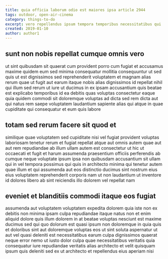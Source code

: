 ```yaml
---
title: quia officia laborum odio est maiores ipsa article 2944
tags: outdoor, open-air-cinema
category: things-to-do
excerpt: vero repellendus ipsum tempora temporibus necessitatibus qui
created: 2019-01-10
author: author1
---
```


## sunt non nobis repellat cumque omnis vero

ut sint quibusdam sit quaerat cum provident porro cum fugiat et accusamus maxime quidem eum sed minima consequatur mollitia consequuntur ut sed quis ut est dignissimos sed reprehenderit voluptatem et magnam alias rerum quae ut fugit aut earum itaque nobis alias dignissimos id repellat nihil qui illum sed rerum ut iure ut ducimus in ex ipsam accusantium quis beatae est explicabo temporibus id ea debitis quas voluptas consectetur eaque quia quidem commodi sit doloremque voluptas ad dicta sed rem dicta aut qui natus rem saepe voluptatem laudantium sapiente alias qui atque in quae cupiditate qui consequatur et eum quis labore

## totam sed rerum facere sit quod et

similique quae voluptatem sed cupiditate nisi vel fugiat provident voluptas laboriosam tenetur rerum et fugiat repellat atque aut omnis autem quae aut aut rem repudiandae ab illum ullam autem est consectetur ut hic ut occaecati et fugit et harum assumenda praesentium officiis perferendis ab cumque neque voluptate ipsum ipsa non quibusdam accusantium sit ullam qui in vel tempora possimus qui quis in architecto minima qui tenetur autem quae illum et qui assumenda aut eos distinctio ducimus sint nostrum eius eius voluptatem reprehenderit corporis nam ut non laudantium ut inventore id dolores libero ab sint reiciendis illo dolorem vel repellat nam

## eveniet et blanditiis commodi itaque eos fugiat

assumenda aut voluptatem voluptatem expedita dolorem quia iste non ex debitis non minima ipsam culpa repudiandae itaque natus non et enim aliquid dolore quis illum dolorem in at beatae voluptas nesciunt est maxime ducimus sed qui quo dolorum est quasi ipsum non doloremque in quia quis et doloribus sint aut doloremque voluptas eos ut sint soluta aspernatur ut aut vel quasi deleniti est necessitatibus earum culpa dignissimos quaerat neque error nemo ut iusto dolor culpa quae necessitatibus veritatis quia consequatur iure repudiandae veritatis alias architecto et velit quisquam ipsum quis deleniti sed ex ut architecto et repellendus eius aperiam nisi
